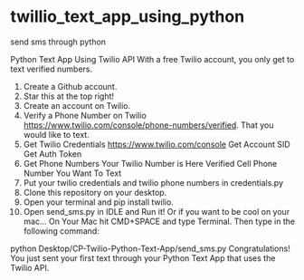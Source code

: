 # twillio_text_app_using_python
send sms through python



Python Text App Using Twilio API
With a free Twilio account, you only get to text verified numbers.

1. Create a Github account.
2. Star this at the top right!
3. Create an account on Twilio.
4. Verify a Phone Number on Twilio https://www.twilio.com/console/phone-numbers/verified. That you would like to text.
5. Get Twilio Credentials
 https://www.twilio.com/console
 Get Account SID
 Get Auth Token
6. Get Phone Numbers
 Your Twilio Number is Here
 Verified Cell Phone Number You Want To Text
7. Put your twilio credentials and twilio phone numbers in credentials.py
8. Clone this repository on your desktop.
9. Open your terminal and pip install twilio.
10. Open send_sms.py in IDLE and Run it!
Or if you want to be cool on your mac...
On Your Mac hit CMD+SPACE and type Terminal. Then type in the following command:

python Desktop/CP-Twilio-Python-Text-App/send_sms.py
Congratulations!
 You just sent your first text through your Python Text App that uses the Twilio API.
